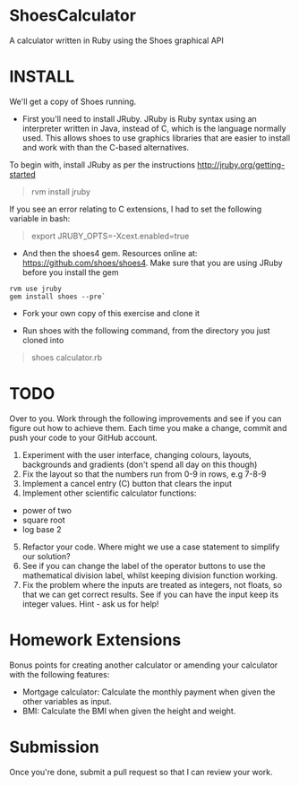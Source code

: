 ShoesCalculator
===============

A calculator written in Ruby using the Shoes graphical API

# INSTALL

We'll get a copy of Shoes running.

* First you'll need to install JRuby. JRuby is Ruby syntax using an interpreter
written in Java, instead of C, which is the language normally used. This allows
shoes to use graphics libraries that are easier to install and work with than
the C-based alternatives.

To begin with, install JRuby as per the instructions http://jruby.org/getting-started

> rvm install jruby

If you see an error relating to C extensions, I had to set the following variable
in bash:

> export JRUBY_OPTS=-Xcext.enabled=true

* And then the shoes4 gem. Resources online at: https://github.com/shoes/shoes4.
Make sure that you are using JRuby before you install the gem

```
rvm use jruby
gem install shoes --pre`
```

* Fork your own copy of this exercise and clone it

* Run shoes with the following command, from the directory you just cloned into

> shoes calculator.rb

# TODO

Over to you. Work through the following improvements and see if you can figure
out how to achieve them. Each time you make a change, commit and push your code
to your GitHub account.

1. Experiment with the user interface, changing colours, layouts,
backgrounds and gradients (don't spend all day on this though)
2. Fix the layout so that the numbers run from 0-9 in rows, e.g 7-8-9
3. Implement a cancel entry (C) button that clears the input
4. Implement other scientific calculator functions:
  * power of two
  * square root
  * log base 2
5. Refactor your code. Where might we use a case statement to simplify our solution?
6. See if you can change the label of the operator buttons to use the
mathematical division label, whilst keeping division function working.
7. Fix the problem where the inputs are treated as integers, not floats, so that
we can get correct results. See if you can have the input keep its integer values.
Hint - ask us for help!

# Homework Extensions

Bonus points for creating another calculator or amending your calculator with
the following features:

* Mortgage calculator: Calculate the monthly payment when given the other variables as input.
* BMI: Calculate the BMI when given the height and weight.

# Submission

Once you're done, submit a pull request so that I can review your work.
